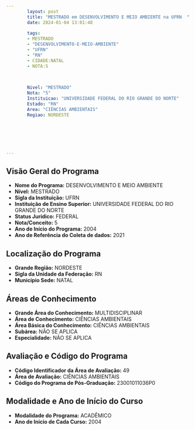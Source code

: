 ```yaml
---
        layout: post
        title: "MESTRADO em DESENVOLVIMENTO E MEIO AMBIENTE na UFRN  "
        date: 2024-01-04 13:01:48
     
        tags:
        - MESTRADO
        - "DESENVOLVIMENTO-E-MEIO-AMBIENTE"
        - "UFRN"
        - "RN"
        - CIDADE:NATAL
        - NOTA:5
        
       

        Nivel: "MESTRADO"
        Nota: "5"
        Instituicao: "UNIVERSIDADE FEDERAL DO RIO GRANDE DO NORTE"
        Estado: "RN"
        Area: "CIÊNCIAS AMBIENTAIS"
        Regiao: NORDESTE
        
        
        
        
        
        
---
```

## Visão Geral do Programa
- **Nome do Programa:** DESENVOLVIMENTO E MEIO AMBIENTE
- **Nível:** MESTRADO
- **Sigla da Instituição:** UFRN
- **Instituição de Ensino Superior:** UNIVERSIDADE FEDERAL DO RIO GRANDE DO NORTE
- **Status Jurídico:** FEDERAL
- **Nota/Conceito:** 5
- **Ano de Início do Programa:** 2004
- **Ano de Referência do Coleta de dados:** 2021

## Localização do Programa
- **Grande Região:** NORDESTE
- **Sigla da Unidade da Federação:** RN
- **Município Sede:** NATAL

## Áreas de Conhecimento
- **Grande Área do Conhecimento:** MULTIDISCIPLINAR
- **Área de Conhecimento:** CIÊNCIAS AMBIENTAIS
- **Área Básica do Conhecimento:** CIÊNCIAS AMBIENTAIS
- **Subárea:** NÃO SE APLICA
- **Especialidade:** NÃO SE APLICA

## Avaliação e Código do Programa
- **Código Identificador da Área de Avaliação:** 49
- **Área de Avaliação:** CIÊNCIAS AMBIENTAIS
- **Código do Programa de Pós-Graduação:** 23001011036P0


## Modalidade e Ano de Início do Curso
- **Modalidade do Programa:** ACADÊMICO
- **Ano de Início de Cada Curso:** 2004
